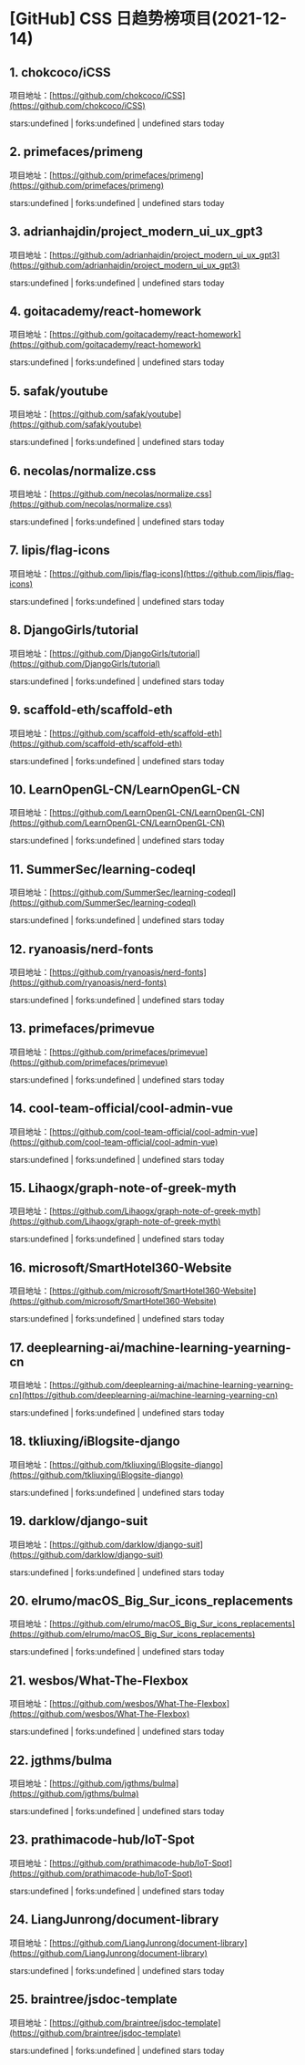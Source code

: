 # [GitHub] CSS 日趋势榜项目(2021-12-14)

## 1. chokcoco/iCSS 

项目地址：[https://github.com/chokcoco/iCSS](https://github.com/chokcoco/iCSS)

stars:undefined | forks:undefined | undefined stars today 



## 2. primefaces/primeng 

项目地址：[https://github.com/primefaces/primeng](https://github.com/primefaces/primeng)

stars:undefined | forks:undefined | undefined stars today 



## 3. adrianhajdin/project_modern_ui_ux_gpt3 

项目地址：[https://github.com/adrianhajdin/project_modern_ui_ux_gpt3](https://github.com/adrianhajdin/project_modern_ui_ux_gpt3)

stars:undefined | forks:undefined | undefined stars today 



## 4. goitacademy/react-homework 

项目地址：[https://github.com/goitacademy/react-homework](https://github.com/goitacademy/react-homework)

stars:undefined | forks:undefined | undefined stars today 



## 5. safak/youtube 

项目地址：[https://github.com/safak/youtube](https://github.com/safak/youtube)

stars:undefined | forks:undefined | undefined stars today 



## 6. necolas/normalize.css 

项目地址：[https://github.com/necolas/normalize.css](https://github.com/necolas/normalize.css)

stars:undefined | forks:undefined | undefined stars today 



## 7. lipis/flag-icons 

项目地址：[https://github.com/lipis/flag-icons](https://github.com/lipis/flag-icons)

stars:undefined | forks:undefined | undefined stars today 



## 8. DjangoGirls/tutorial 

项目地址：[https://github.com/DjangoGirls/tutorial](https://github.com/DjangoGirls/tutorial)

stars:undefined | forks:undefined | undefined stars today 



## 9. scaffold-eth/scaffold-eth 

项目地址：[https://github.com/scaffold-eth/scaffold-eth](https://github.com/scaffold-eth/scaffold-eth)

stars:undefined | forks:undefined | undefined stars today 



## 10. LearnOpenGL-CN/LearnOpenGL-CN 

项目地址：[https://github.com/LearnOpenGL-CN/LearnOpenGL-CN](https://github.com/LearnOpenGL-CN/LearnOpenGL-CN)

stars:undefined | forks:undefined | undefined stars today 



## 11. SummerSec/learning-codeql 

项目地址：[https://github.com/SummerSec/learning-codeql](https://github.com/SummerSec/learning-codeql)

stars:undefined | forks:undefined | undefined stars today 



## 12. ryanoasis/nerd-fonts 

项目地址：[https://github.com/ryanoasis/nerd-fonts](https://github.com/ryanoasis/nerd-fonts)

stars:undefined | forks:undefined | undefined stars today 



## 13. primefaces/primevue 

项目地址：[https://github.com/primefaces/primevue](https://github.com/primefaces/primevue)

stars:undefined | forks:undefined | undefined stars today 



## 14. cool-team-official/cool-admin-vue 

项目地址：[https://github.com/cool-team-official/cool-admin-vue](https://github.com/cool-team-official/cool-admin-vue)

stars:undefined | forks:undefined | undefined stars today 



## 15. Lihaogx/graph-note-of-greek-myth 

项目地址：[https://github.com/Lihaogx/graph-note-of-greek-myth](https://github.com/Lihaogx/graph-note-of-greek-myth)

stars:undefined | forks:undefined | undefined stars today 



## 16. microsoft/SmartHotel360-Website 

项目地址：[https://github.com/microsoft/SmartHotel360-Website](https://github.com/microsoft/SmartHotel360-Website)

stars:undefined | forks:undefined | undefined stars today 



## 17. deeplearning-ai/machine-learning-yearning-cn 

项目地址：[https://github.com/deeplearning-ai/machine-learning-yearning-cn](https://github.com/deeplearning-ai/machine-learning-yearning-cn)

stars:undefined | forks:undefined | undefined stars today 



## 18. tkliuxing/iBlogsite-django 

项目地址：[https://github.com/tkliuxing/iBlogsite-django](https://github.com/tkliuxing/iBlogsite-django)

stars:undefined | forks:undefined | undefined stars today 



## 19. darklow/django-suit 

项目地址：[https://github.com/darklow/django-suit](https://github.com/darklow/django-suit)

stars:undefined | forks:undefined | undefined stars today 



## 20. elrumo/macOS_Big_Sur_icons_replacements 

项目地址：[https://github.com/elrumo/macOS_Big_Sur_icons_replacements](https://github.com/elrumo/macOS_Big_Sur_icons_replacements)

stars:undefined | forks:undefined | undefined stars today 



## 21. wesbos/What-The-Flexbox 

项目地址：[https://github.com/wesbos/What-The-Flexbox](https://github.com/wesbos/What-The-Flexbox)

stars:undefined | forks:undefined | undefined stars today 



## 22. jgthms/bulma 

项目地址：[https://github.com/jgthms/bulma](https://github.com/jgthms/bulma)

stars:undefined | forks:undefined | undefined stars today 



## 23. prathimacode-hub/IoT-Spot 

项目地址：[https://github.com/prathimacode-hub/IoT-Spot](https://github.com/prathimacode-hub/IoT-Spot)

stars:undefined | forks:undefined | undefined stars today 



## 24. LiangJunrong/document-library 

项目地址：[https://github.com/LiangJunrong/document-library](https://github.com/LiangJunrong/document-library)

stars:undefined | forks:undefined | undefined stars today 



## 25. braintree/jsdoc-template 

项目地址：[https://github.com/braintree/jsdoc-template](https://github.com/braintree/jsdoc-template)

stars:undefined | forks:undefined | undefined stars today 



